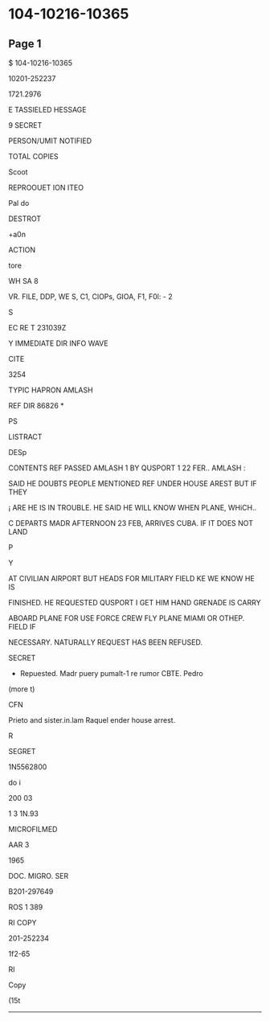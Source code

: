 # 104-10216-10365

## Page 1

$ 104-10216-10365

10201-252237

1721.2976

E TASSIELED HESSAGE

9 SECRET

PERSON/UMIT NOTIFIED

TOTAL COPIES

Scoot

REPROOUET ION ITEO

Pal do

DESTROT

+a0n

ACTION

tore

WH SA 8

VR. FILE, DDP, WE S, C1, ClOPs, GIOA, F1, F0l: - 2

S

EC RE T 231039Z

Y IMMEDIATE DIR INFO WAVE

CITE

3254

TYPIC HAPRON AMLASH

REF DIR 86826 *

PS

LISTRACT

DESp

CONTENTS REF PASSED AMLASH 1 BY QUSPORT 1 22 FER.. AMLASH :

SAID HE DOUBTS PEOPLE MENTIONED REF UNDER HOUSE AREST BUT IF THEY

¡ ARE HE IS IN TROUBLE. HE SAID HE WILL KNOW WHEN PLANE, WHiCH..

C DEPARTS MADR AFTERNOON 23 FEB, ARRIVES CUBA. IF IT DOES NOT LAND

P

Y

AT CIVILIAN AIRPORT BUT HEADS FOR MILITARY FIELD KE WE KNOW HE IS

FINISHED. HE REQUESTED QUSPORT I GET HIM HAND GRENADE IS CARRY

ABOARD PLANE FOR USE FORCE CREW FLY PLANE MIAMI OR OTHEP. FIELD IF

NECESSARY. NATURALLY REQUEST HAS BEEN REFUSED.

SECRET

* Repuested. Madr puery pumalt-1 re rumor CBTE. Pedro

(more t)

CFN

Prieto and sister.in.lam Raquel ender house arrest.

R

SEGRET

1N5562800

do i

200 03

1 3 1N.93

MICROFILMED

AAR 3

1965

DOC. MIGRO. SER

B201-297649

ROS 1 389

RI COPY

201-252234

1f2-65

RI

Copy

(15t

---

